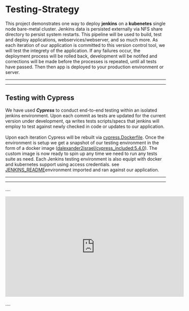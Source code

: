 # Testing-Strategy

This project demonstrates one way to deploy **jenkins** on a **kubenetes** single node bare-metal cluster. Jenkins data is persisted externally via NFS share directory to persist system restarts. This pipeline will be used to build, test and deploy applications, webservices/webserver, and so much more. As each iteration of our application is committed to this version control tool, we will test the integrety of the application. If any failures occur, the deployment process will be rolled back, development will be notifed and corrections will be made before the processes is repeated, until all tests have passed. Then then app is deployed to your production environment or server.

---
---
## Testing with Cypress
We have used ***Cypress*** to conduct end-to-end testing within an isolated jenkins environment. Upon each commit as tests are updated for the current version under development, qa writes tests scripts/specs that jenkins will employ to test against newly checked in code or updates to our application.  
<br/>
Upon each iteration Cypress will be rebuilt via [cypress.Dockerfile](./cypress.Dockerfile).  Once the environment is setup we get a snapshot of our testing environment in the form of a docker image ([dalexander2israel/cypress_included:5.4.0](./cypress.Dockerfile)). The custom image is now ready to spin up any time we need to run any tests suite as need.  Each Jenkins testing environment is also equipt with docker and kubernetes support using access credentials.  see [JENKINS_README](kubernetes\jenkins\JENKINS_READ.md)environment  imported and ran against our application. 

---
---

.... <!-- post content -->

<div class="iframe_container">

  <iframe width="560" height="315" 
    src="https://www.youtube.com/embed/jFOrcgQPZ1k" 
    frameborder="0" 
    allow="accelerometer; autoplay; clipboard-write; encrypted-media; gyroscope; picture-in-picture" 
    allowfullscreen="allowfullscreen"></iframe>
</div>

.... <!-- post content -->
